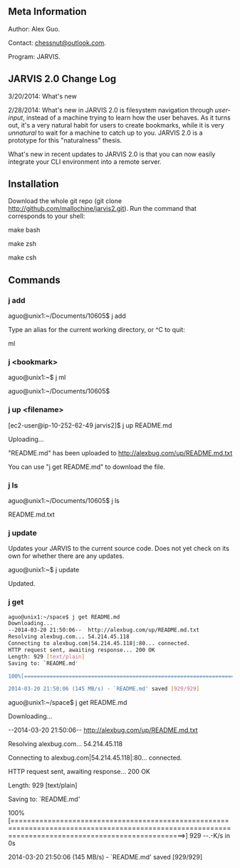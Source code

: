 Meta Information
-------------------
Author: Alex Guo.

Contact: chessnut@outlook.com.

Program: JARVIS.

JARVIS 2.0 Change Log
---------------------

3/20/2014: What's new 

2/28/2014: What's new in JARVIS 2.0 is filesystem navigation through _user-input_,
instead of a machine trying to learn how the user behaves. As it turns out, it's a
very natural habit for users to create bookmarks, while it is very _unnatural_ to wait
for a machine to catch up to you. JARVIS 2.0 is a prototype for this "naturalness"
thesis.

What's new in recent updates to JARVIS 2.0 is that you can now easily integrate your
CLI environment into a remote server.



Installation
-------------
Download the whole git repo (git clone http://github.com/mallochine/jarvis2.git).
Run the command that corresponds to your shell:

make bash 

make zsh 

make csh

Commands
----------
### j add

aguo@unix1:~/Documents/10605$ j add

Type an alias for the current working directory, or ^C to quit:

ml

### j \<bookmark\>

aguo@unix1:~$ j ml

aguo@unix1:~/Documents/10605$

### j up \<filename\>

[ec2-user@ip-10-252-62-49 jarvis2]$ j up README.md

Uploading...

"README.md" has been uploaded to http://alexbug.com/up/README.md.txt

You can use "j get README.md" to download the file.

### j ls

aguo@unix1:~/Documents/10605$ j ls

README.md.txt

### j update

Updates your JARVIS to the current source code. Does not yet check on its own for whether
there are any updates.

aguo@unix1:~$ j update

Updated.

### j get

```bash
aguo@unix1:~/space$ j get README.md
Downloading...
--2014-03-20 21:50:06--  http://alexbug.com/up/README.md.txt
Resolving alexbug.com... 54.214.45.118
Connecting to alexbug.com|54.214.45.118|:80... connected.
HTTP request sent, awaiting response... 200 OK
Length: 929 [text/plain]
Saving to: `README.md'

100%[======================================================================================================================================================>] 929         --.-K/s   in 0s

2014-03-20 21:50:06 (145 MB/s) - `README.md' saved [929/929]
```

aguo@unix1:~/space$ j get README.md

Downloading...

--2014-03-20 21:50:06--  http://alexbug.com/up/README.md.txt

Resolving alexbug.com... 54.214.45.118

Connecting to alexbug.com|54.214.45.118|:80... connected.

HTTP request sent, awaiting response... 200 OK

Length: 929 [text/plain]

Saving to: `README.md'


100%[======================================================================================================================================================>] 929         --.-K/s   in 0s


2014-03-20 21:50:06 (145 MB/s) - `README.md' saved [929/929]

